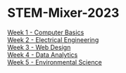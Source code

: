 # STEM-Mixer-2023
[Week 1 - Computer Basics](https://github.com/helloMaydm/STEM-Mixer-2023/blob/main/Week%201)<br />
[Week 2 - Electrical Engineering](https://github.com/helloMaydm/STEM-Mixer-2023/blob/main/Week%202)<br />
[Week 3 - Web Design ](https://github.com/helloMaydm/STEM-Mixer-2023/blob/main/Week%203)<br />
[Week 4 - Data Analytics](https://github.com/helloMaydm/STEM-Mixer-2023/blob/main/Week%204)<br />
[Week 5 - Environmental Science](https://github.com/helloMaydm/STEM-Mixer-2023/blob/main/Week%205)<br />
